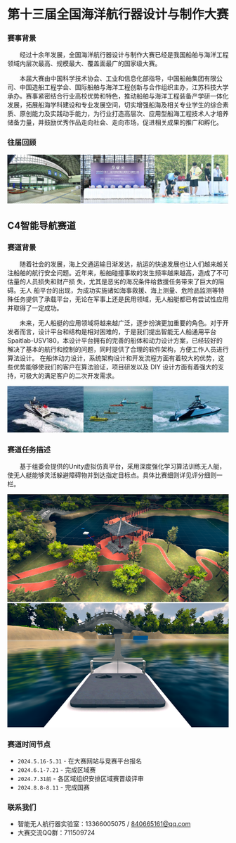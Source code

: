 # 第十三届全国海洋航行器设计与制作大赛
### 赛事背景
​&emsp;&emsp;经过十余年发展，全国海洋航行器设计与制作大赛已经是我国船舶与海洋工程领域内层次最高、规模最大、覆盖面最广的国家级大赛。

​&emsp;&emsp;本届大赛由中国科学技术协会、工业和信息化部指导，中国船舶集团有限公司、中国造船工程学会、国际船舶与海洋工程创新与合作组织主办，江苏科技大学承办。赛事紧密结合行业高校优势和特色，推动船舶与海洋工程装备产学研一体化发展，拓展船海学科建设和专业发展空间，切实增强船海及相关专业学生的综合素质、原创能力及实践动手能力，为行业打造高层次、应用型船海工程技术人才培养储备力量，并鼓励优秀作品走向社会、走向市场，促进相关成果的推广和孵化。

### 往届回顾

![](imagsea/111.png)


## C4智能导航赛道

###  赛道背景    
&emsp;&emsp;随着社会的发展，海上交通运输日渐发达，航运的快速发展也让人们越来越关注船舶的航行安全问题。近年来，船舶碰撞事故的发生频率越来越高，造成了不可估量的人员损失和财产损 失，尤其是恶劣的海况条件给救援任务带来了巨大的阻碍。无人 船平台的出现，为成功实施诸如海事救援、海上测量、危险品监测等特殊任务提供了承载平台，无论在军事上还是民用领域，无人船艇都已有尝试性应用并取得了一定成功。

&emsp;&emsp;未来，无人船艇的应用领域将越来越广泛，逐步扮演更加重要的角色。对于开发者而言，设计平台和结构是相对困难的，于是我们提出智能无人船通用平台Spaitlab-USV180，本设计平台拥有的完善的船体和动力设计方案，已经较好的解决了基本的航行和控制的问题，同时提供了合理的软件架构，方便工作人员进行算法设计。 在船体动力设计，系统架构设计和开发流程方面有着较大的优势，这些优势能够使我们的客户在算法验证，项目研发以及 DIY 设计方面有着强大的支持，可极大的满足客户的二次开发需求。

![](imagsea/无人艇.png)

### 赛道任务描述

&emsp;&emsp;基于组委会提供的Unity虚拟仿真平台，采用深度强化学习算法训练无人艇，使无人艇能够灵活躲避障碍物并到达指定目标点。具体比赛细则详见评分细则一栏。

![](image/北湖场景.png)
![](image/北湖场景船视角.png)

### 赛道时间节点

* `2024.5.16-5.31` - 在大赛网站与竞赛平台报名
* `2024.6.1-7.21` - 完成区域赛
* `2024.7.31前` - 各区域组织安排区域赛晋级评审
* `2024.8.8-8.11` - 完成国赛
 
### 联系我们
* 智能无人航行器实验室：13366005075 / 840665161@qq.com
* 大赛交流QQ群：711509724
